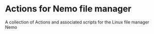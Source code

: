 # Actions for Nemo file manager
A collection of Actions and associated scripts for the Linux file manager Nemo
